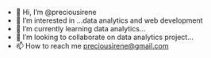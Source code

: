 - 👋 Hi, I’m @preciousirene
- 👀 I’m interested in ...data analytics and web development
- 🌱 I’m currently learning data analytics...
- 💞️ I’m looking to collaborate on data analytics project...
- 📫 How to reach me preciousirene@gmail.com

<!---
preciousirene/preciousirene is a ✨ special ✨ repository because its `README.md` (this file) appears on your GitHub profile.
You can click the Preview link to take a look at your changes.
--->
